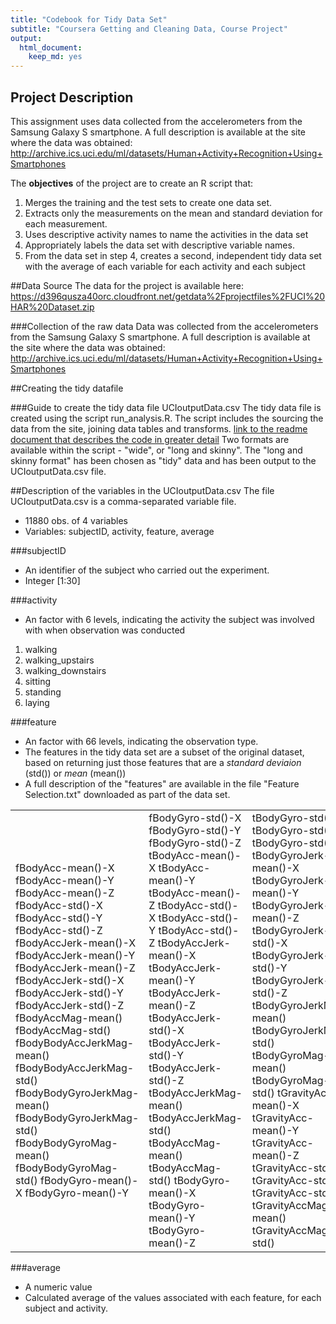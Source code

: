 ```yaml
---
title: "Codebook for Tidy Data Set"
subtitle: "Coursera Getting and Cleaning Data, Course Project"
output:
  html_document:
    keep_md: yes
---
```


## Project Description
This assignment uses data collected from the accelerometers from the Samsung Galaxy S smartphone. A full description is available at the site where the data was obtained:
<a href="http://archive.ics.uci.edu/ml/datasets/Human+Activity+Recognition+Using+Smartphones">
http://archive.ics.uci.edu/ml/datasets/Human+Activity+Recognition+Using+Smartphones</a>

The <b>objectives</b> of the project are to create an R script that:
<ol><li>Merges the training and the test sets to create one data set.
<li>Extracts only the measurements on the mean and standard deviation for each measurement.
<li>Uses descriptive activity names to name the activities in the data set
<li>Appropriately labels the data set with descriptive variable names.
<li>From the data set in step 4, creates a second, independent tidy data set with the average of each variable for each activity and each subject
</ol>

##Data Source
The data for the project is available here: <a href="https://d396qusza40orc.cloudfront.net/getdata%2Fprojectfiles%2FUCI%20HAR%20Dataset.zip">
https://d396qusza40orc.cloudfront.net/getdata%2Fprojectfiles%2FUCI%20HAR%20Dataset.zip</a>

###Collection of the raw data
Data was collected from the accelerometers from the Samsung Galaxy S smartphone. A full description is available at the site where the data was obtained:
<a href="http://archive.ics.uci.edu/ml/datasets/Human+Activity+Recognition+Using+Smartphones">
http://archive.ics.uci.edu/ml/datasets/Human+Activity+Recognition+Using+Smartphones</a>

##Creating the tidy datafile

###Guide to create the tidy data file UCIoutputData.csv
The tidy data file is created using the script run_analysis.R. The script includes the sourcing the data from the site, joining data tables and transforms. [link to the readme document that describes the code in greater detail]()
Two formats are available within the script - "wide", or "long and skinny". 
The "long and skinny format" has been chosen as "tidy" data and has been output to the UCIoutputData.csv file.

##Description of the variables in the UCIoutputData.csv
The file UCIoutputData.csv is a comma-separated variable file.

 - 11880 obs. of 4 variables
 - Variables: subjectID, activity, feature, average

###subjectID
 - An identifier of the subject who carried out the experiment.
 - Integer [1:30]

###activity
 - An factor with 6 levels, indicating the activity the subject was involved with when observation was conducted
 
1.  walking
2.  walking_upstairs
3.  walking_downstairs
4.  sitting
5.  standing
6.  laying

###feature
 - An factor with 66 levels, indicating the observation type. 
 - The features in the tidy data set are a subset of the original dataset, based on returning just those features that are a *standard deviaion* (std()) or *mean* (mean())
 - A full description of the "features" are available in the file "Feature Selection.txt" downloaded as part of the data set.
 
<table align="center"><tr><td>
fBodyAcc-mean()-X           
fBodyAcc-mean()-Y           
fBodyAcc-mean()-Z           
fBodyAcc-std()-X            
fBodyAcc-std()-Y            
fBodyAcc-std()-Z            
fBodyAccJerk-mean()-X       
fBodyAccJerk-mean()-Y       
fBodyAccJerk-mean()-Z       
fBodyAccJerk-std()-X        
fBodyAccJerk-std()-Y        
fBodyAccJerk-std()-Z        
fBodyAccMag-mean()          
fBodyAccMag-std()           
fBodyBodyAccJerkMag-mean()     
fBodyBodyAccJerkMag-std()     
fBodyBodyGyroJerkMag-mean()   
fBodyBodyGyroJerkMag-std()    
fBodyBodyGyroMag-mean()     
fBodyBodyGyroMag-std()   
fBodyGyro-mean()-X          
fBodyGyro-mean()-Y  
 </td><td>
fBodyGyro-std()-X           
fBodyGyro-std()-Y           
fBodyGyro-std()-Z           
tBodyAcc-mean()-X           
tBodyAcc-mean()-Y           
tBodyAcc-mean()-Z           
tBodyAcc-std()-X            
tBodyAcc-std()-Y            
tBodyAcc-std()-Z            
tBodyAccJerk-mean()-X       
tBodyAccJerk-mean()-Y       
tBodyAccJerk-mean()-Z       
tBodyAccJerk-std()-X        
tBodyAccJerk-std()-Y        
tBodyAccJerk-std()-Z        
tBodyAccJerkMag-mean()     
tBodyAccJerkMag-std()       
tBodyAccMag-mean()          
tBodyAccMag-std()           
tBodyGyro-mean()-X          
tBodyGyro-mean()-Y          
tBodyGyro-mean()-Z 
</td><td> 
tBodyGyro-std()-X           
tBodyGyro-std()-Y           
tBodyGyro-std()-Z  
tBodyGyroJerk-mean()-X      
tBodyGyroJerk-mean()-Y      
tBodyGyroJerk-mean()-Z      
tBodyGyroJerk-std()-X       
tBodyGyroJerk-std()-Y       
tBodyGyroJerk-std()-Z         
tBodyGyroJerkMag-mean()     
tBodyGyroJerkMag-std()      
tBodyGyroMag-mean()         
tBodyGyroMag-std()          
tGravityAcc-mean()-X        
tGravityAcc-mean()-Y        
tGravityAcc-mean()-Z        
tGravityAcc-std()-X         
tGravityAcc-std()-Y         
tGravityAcc-std()-Z         
tGravityAccMag-mean()      
tGravityAccMag-std()     
</td></tr></table>  


###average
 - A numeric value
 - Calculated average of the values associated with each feature, for each subject and activity.
 
 
 